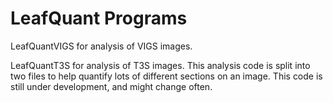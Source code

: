 # LeafQuant Programs

LeafQuantVIGS for analysis of VIGS images.

LeafQuantT3S for analysis of T3S images. This analysis code is split
into two files to help quantify lots of different sections on an image. This code is still under development, and might change often.

